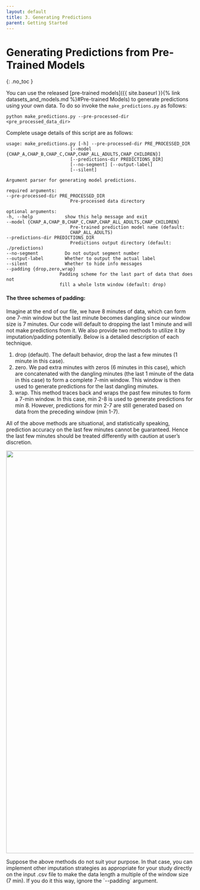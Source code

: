 ```yaml
---
layout: default
title: 3. Generating Predictions
parent: Getting Started
---
```


# Generating Predictions from Pre-Trained Models
{: .no_toc }

You can use the released [pre-trained models]({{ site.baseurl }}{% link datasets_and_models.md %}#Pre-trained Models) to generate predictions using your own data. To do so invoke the `make_predictions.py` as follows:
    
    python make_predictions.py --pre-processed-dir <pre_processed_data_dir>

Complete usage details of this script are as follows:

    usage: make_predictions.py [-h] --pre-processed-dir PRE_PROCESSED_DIR
                            [--model {CHAP_A,CHAP_B,CHAP_C,CHAP,CHAP_ALL_ADULTS,CHAP_CHILDREN}]
                            [--predictions-dir PREDICTIONS_DIR]
                            [--no-segment] [--output-label]
                            [--silent]

    Argument parser for generating model predictions.

    required arguments:
    --pre-processed-dir PRE_PROCESSED_DIR
                            Pre-processed data directory

    optional arguments:
    -h, --help            show this help message and exit
    --model {CHAP_A,CHAP_B,CHAP_C,CHAP,CHAP_ALL_ADULTS,CHAP_CHILDREN}
                            Pre-trained prediction model name (default:
                            CHAP_ALL_ADULTS)
    --predictions-dir PREDICTIONS_DIR
                            Predictions output directory (default: ./predictions)
    --no-segment          Do not output segment number
    --output-label        Whether to output the actual label
    --silent              Whether to hide info messages
    --padding {drop,zero,wrap}
                        Padding scheme for the last part of data that does not
                        fill a whole lstm window (default: drop)



#### The three schemes of padding:
Imagine at the end of our file, we have 8 minutes of data, which can form one 7-min window but the last minute becomes dangling since our window size is 7 minutes. Our code will default to dropping the last 1 minute and will not make predictions from it. We also provide two methods to utilize it by imputation/padding potentially. Below is a detailed description of each technique.
1. drop (default). The default behavior, drop the last a few minutes (1 minute in this case).
1. zero. We pad extra minutes with zeros (6 minutes in this case), which are concatenated with the dangling minutes (the last 1 minute of the data in this case) to form a complete 7-min window. This window is then used to generate predictions for the last dangling minutes. 
1. wrap. This method traces back and wraps the past few minutes to form a 7-min window. In this case, min 2-8 is used to generate predictions for min 8. However, predictions for min 2-7 are still generated based on data from the preceding window (min 1-7).

All of the above methods are situational, and statistically speaking, prediction accuracy on the last few minutes cannot be guaranteed. Hence the last few minutes should be treated differently with caution at user’s discretion.
<p align="center">
  <img src="padding.png" width="1080"/>
</p>
Suppose the above methods do not suit your purpose. In that case, you can implement other imputation strategies as appropriate for your study directly on the input .csv file to make the data length a multiple of the window size (7 min). If you do it this way, ignore the `--padding` argument.